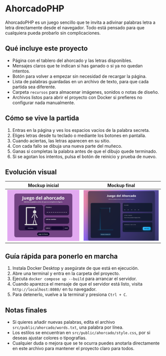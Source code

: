 ﻿# AhorcadoPHP

AhorcadoPHP es un juego sencillo que te invita a adivinar palabras letra a letra directamente desde el navegador. Todo está pensado para que cualquiera pueda probarlo sin complicaciones.

## Qué incluye este proyecto
- Página con el tablero del ahorcado y las letras disponibles.
- Mensajes claros que te indican si has ganado o si ya no quedan intentos.
- Botón para volver a empezar sin necesidad de recargar la página.
- Lista de palabras guardadas en un archivo de texto, para que cada partida sea diferente.
- Carpeta `recursos` para almacenar imágenes, sonidos o notas de diseño.
- Archivos listos para abrir el proyecto con Docker si prefieres no configurar nada manualmente.

## Cómo se vive la partida
1. Entras en la página y ves los espacios vacíos de la palabra secreta.
2. Eliges letras desde tu teclado o mediante los botones en pantalla.
3. Cuando aciertas, las letras aparecen en su sitio.
4. Con cada fallo se dibuja una nueva parte del muñeco.
5. Ganas si completas la palabra antes de que el dibujo quede terminado.
6. Si se agotan los intentos, pulsa el botón de reinicio y prueba de nuevo.

## Evolución visual
| Mockup inicial | Mockup final |
| --------------- | ------------- |
| <img src="src/public/recursos/Inicial.jpg" width="288"/> | <img src="src/public/recursos/Resultado.png" width="300"/> |

## Guía rápida para ponerlo en marcha
1. Instala Docker Desktop y asegúrate de que está en ejecución.
2. Abre una terminal y entra en la carpeta del proyecto.
3. Ejecuta `docker compose up --build` para arrancar el servidor.
4. Cuando aparezca el mensaje de que el servidor está listo, visita `http://localhost:8080/` en tu navegador.
5. Para detenerlo, vuelve a la terminal y presiona `Ctrl + C`.

## Notas finales
- Si quieres añadir nuevas palabras, edita el archivo `src/public/ahorcado/words.txt`, una palabra por línea.
- Los estilos se encuentran en `src/public/ahorcado/style.css`, por si deseas ajustar colores o tipografías.
- Cualquier duda o mejora que se te ocurra puedes anotarla directamente en este archivo para mantener el proyecto claro para todos.
